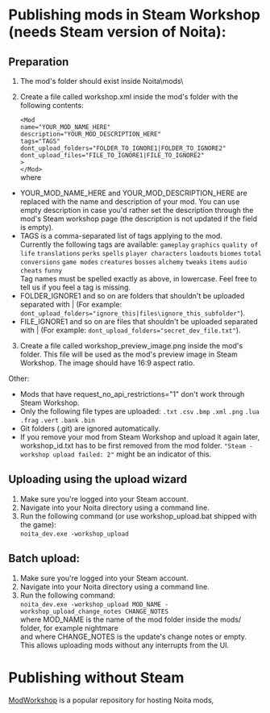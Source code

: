 
# Publishing mods in Steam Workshop (needs Steam version of Noita):

Preparation
---
1) The mod's folder should exist inside Noita\mods\

2) Create a file called workshop.xml inside the mod's folder with the following contents:

	`<Mod`<br>
		`name="YOUR_MOD_NAME_HERE"`<br>
		`description="YOUR_MOD_DESCRIPTION_HERE"`<br>
		`tags="TAGS"`<br>
		`dont_upload_folders="FOLDER_TO_IGNORE1|FOLDER_TO_IGNORE2"`<br>
		`dont_upload_files="FILE_TO_IGNORE1|FILE_TO_IGNORE2"`<br>
	`> `<br>
	`</Mod>`<br>
where 
- YOUR_MOD_NAME_HERE and YOUR_MOD_DESCRIPTION_HERE are replaced with the name and description of your mod. You can use empty description in case you'd rather set the description through the mod's Steam workshop page (the description is not updated if the field is empty).
- TAGS is a comma-separated list of tags applying to the mod.<br>Currently the following tags are available:
	`gameplay`
	`graphics`
	`quality of life`
	`translations`
	`perks`
	`spells`
	`player characters`
	`loadouts`
	`biomes`
	`total conversions`
	`game modes`
	`creatures`
	`bosses`
	`alchemy`
	`tweaks`
	`items`
	`audio`
	`cheats`
	`funny`<br>
Tag names must be spelled exactly as above, in lowercase. Feel free to tell us if you feel a tag is missing.
- FOLDER_IGNORE1 and so on are folders that shouldn't be uploaded separated with | (For example: `dont_upload_folders="ignore_this|files\ignore_this_subfolder"`).
- FILE_IGNORE1 and so on are files that shouldn't be uploaded separated with | (For example: `dont_upload_folders="secret_dev_file.txt"`).

3) Create a file called workshop_preview_image.png inside the mod's folder. This file will be used as the 
mod's preview image in Steam Workshop. The image should have 16:9 aspect ratio.

Other: 
- Mods that have request_no_api_restrictions="1" don't work through Steam Workshop.
- Only the following file types are uploaded:
	`.txt`
	`.csv`
	`.bmp`
	`.xml`
	`.png`
	`.lua`
	`.frag`
	`.vert`
	`.bank`
	`.bin`
- Git folders (.git) are ignored automatically.
- If you remove your mod from Steam Workshop and upload it again later, workshop_id.txt has to be first removed from the mod folder. `"Steam - workshop upload failed: 2"` might be an indicator of this.

Uploading using the upload wizard
---
1) Make sure you're logged into your Steam account.
2) Navigate into your Noita directory using a command line. 
3) Run the following command (or use workshop_upload.bat shipped with the game):<br>
	`noita_dev.exe -workshop_upload`

Batch upload:
---
1) Make sure you're logged into your Steam account.
2) Navigate into your Noita directory using a command line. 
3) Run the following command:<br>
	`noita_dev.exe -workshop_upload MOD_NAME -workshop_upload_change_notes CHANGE_NOTES`<br>
where MOD_NAME is the name of the mod folder inside the mods/ folder, for example nightmare<br>
and where CHANGE_NOTES is the update's change notes or empty.<br>
This allows uploading mods without any interrupts from the UI.

# Publishing without Steam
[ModWorkshop](https://modworkshop.net/game/noita) is a popular repository for hosting Noita mods,